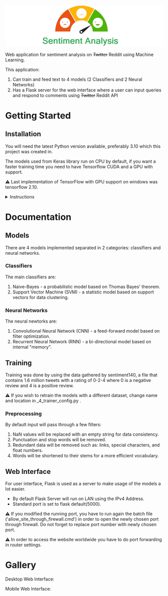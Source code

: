 ![](README_Assets/sentiment_analysis_logo.png)

Web application for sentiment analysis on ~~Twitter~~ Reddit using Machine Learning.

This application:
1. Can train and feed text to 4 models (2 Classifiers and 2 Neural Networks)
2. Has a Flask server for the web interface where a user can input queries and respond to comments using ~~Twitter~~ Reddit API

# Getting Started

## Installation

You will need the latest Python version available, preferably 3.10 which this project was created in.

The models used from Keras library run on CPU by default, if you want a faster training time you need to have Tensorflow CUDA and a GPU with support.

:warning: Last implementation of TensorFlow with GPU support on windows was tensorflow 2.10.

<details><summary>Instructions</summary>
   
1. Install Python (preferably 3.10, any later version should be fine).
2. Install all the required packages by running autoconfig.py for each functionality.
3. Install tensorflow-cpu or tensorflow 2.10 for GPU support (For Windows).
4. Run main.py for training & testing or app.py to start the web server.

:warning: For flask server to run outside the local area network you have to open the port by using the batch file 'allow_site_through_firewall.cmd'.
</details>

# Documentation

## Models

There are 4 models implemented separated in 2 categories: classifiers and neural networks.

### Classifiers

The main classifiers are:
1. Naive-Bayes - a probabilistic model based on Thomas Bayes' theorem.
2. Support Vector Machine (SVM) - a statistic model based on support vectors for data clustering.

### Neural Networks

The neural newtorks are:
1. Convolutional Neural Network (CNN) - a feed-forward model based on filter optimization.
2. Recurrent Neural Network (RNN) - a bi-directional model based on internal "memory".

## Training

Training was done by using the data gathered by sentiment140, a file that contains 1.6 million tweets with a rating of 0-2-4 where 0 is a negative review and 4 is a positive review. 

:warning: If you wish to retrain the models with a different dataset, change name and location in _4_trainer_config.py .

### Preprocessing

By default input will pass through a few filters:
1. NaN values will be replaced with an empty string for data consistency.
2. Punctuation and stop words will be removed.
3. Redundant data will be removed such as: links, special characters, and float numbers.
4. Words will be shortened to their stems for a more efficient vocabulary.

## Web Interface

For user interface, Flask is used as a server to make usage of the models a lot easier.

- By default Flask Server will run on LAN using the IPv4 Address.
- Standard port is set to flask default(5000).

:warning: If you modified the running port, you have to run again the batch file ('allow_site_through_firewall.cmd') in order to open the newly chosen port through firewall. Do not forget to replace port number with newly chosen port.

:warning: In order to access the website worldwide you have to do port forwarding in router settings.

# Gallery

Desktop Web Interface:

Mobile Web Interface:
